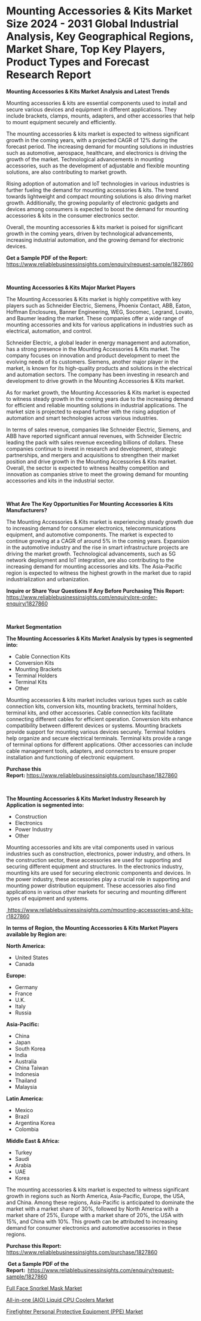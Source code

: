 <p><h1>Mounting Accessories & Kits Market Size 2024 - 2031 Global Industrial Analysis, Key Geographical Regions, Market Share, Top Key Players, Product Types and Forecast Research Report</h1></p><p><strong>Mounting Accessories & Kits Market Analysis and Latest Trends</strong></p>
<p><p>Mounting accessories & kits are essential components used to install and secure various devices and equipment in different applications. They include brackets, clamps, mounts, adapters, and other accessories that help to mount equipment securely and efficiently.</p><p>The mounting accessories & kits market is expected to witness significant growth in the coming years, with a projected CAGR of 12% during the forecast period. The increasing demand for mounting solutions in industries such as automotive, aerospace, healthcare, and electronics is driving the growth of the market. Technological advancements in mounting accessories, such as the development of adjustable and flexible mounting solutions, are also contributing to market growth.</p><p>Rising adoption of automation and IoT technologies in various industries is further fueling the demand for mounting accessories & kits. The trend towards lightweight and compact mounting solutions is also driving market growth. Additionally, the growing popularity of electronic gadgets and devices among consumers is expected to boost the demand for mounting accessories & kits in the consumer electronics sector.</p><p>Overall, the mounting accessories & kits market is poised for significant growth in the coming years, driven by technological advancements, increasing industrial automation, and the growing demand for electronic devices.</p></p>
<p><strong>Get a Sample PDF of the Report:&nbsp;</strong> <a href="https://www.reliablebusinessinsights.com/enquiry/request-sample/1827860">https://www.reliablebusinessinsights.com/enquiry/request-sample/1827860</a></p>
<p>&nbsp;</p>
<p><strong>Mounting Accessories & Kits Major Market Players</strong></p>
<p><p>The Mounting Accessories & Kits market is highly competitive with key players such as Schneider Electric, Siemens, Phoenix Contact, ABB, Eaton, Hoffman Enclosures, Banner Engineering, WEG, Socomec, Legrand, Lovato, and Baumer leading the market. These companies offer a wide range of mounting accessories and kits for various applications in industries such as electrical, automation, and control.</p><p>Schneider Electric, a global leader in energy management and automation, has a strong presence in the Mounting Accessories & Kits market. The company focuses on innovation and product development to meet the evolving needs of its customers. Siemens, another major player in the market, is known for its high-quality products and solutions in the electrical and automation sectors. The company has been investing in research and development to drive growth in the Mounting Accessories & Kits market.</p><p>As for market growth, the Mounting Accessories & Kits market is expected to witness steady growth in the coming years due to the increasing demand for efficient and reliable mounting solutions in industrial applications. The market size is projected to expand further with the rising adoption of automation and smart technologies across various industries.</p><p>In terms of sales revenue, companies like Schneider Electric, Siemens, and ABB have reported significant annual revenues, with Schneider Electric leading the pack with sales revenue exceeding billions of dollars. These companies continue to invest in research and development, strategic partnerships, and mergers and acquisitions to strengthen their market position and drive growth in the Mounting Accessories & Kits market. Overall, the sector is expected to witness healthy competition and innovation as companies strive to meet the growing demand for mounting accessories and kits in the industrial sector.</p></p>
<p>&nbsp;</p>
<p><strong>What Are The Key Opportunities For Mounting Accessories & Kits Manufacturers?</strong></p>
<p><p>The Mounting Accessories & Kits market is experiencing steady growth due to increasing demand for consumer electronics, telecommunications equipment, and automotive components. The market is expected to continue growing at a CAGR of around 5% in the coming years. Expansion in the automotive industry and the rise in smart infrastructure projects are driving the market growth. Technological advancements, such as 5G network deployment and IoT integration, are also contributing to the increasing demand for mounting accessories and kits. The Asia-Pacific region is expected to witness the highest growth in the market due to rapid industrialization and urbanization.</p></p>
<p><strong>Inquire or Share Your Questions If Any Before Purchasing This Report:</strong> <a href="https://www.reliablebusinessinsights.com/enquiry/pre-order-enquiry/1827860">https://www.reliablebusinessinsights.com/enquiry/pre-order-enquiry/1827860</a></p>
<p>&nbsp;</p>
<p><strong>Market Segmentation</strong></p>
<p><strong>The Mounting Accessories & Kits Market Analysis by types is segmented into:</strong></p>
<p><ul><li>Cable Connection Kits</li><li>Conversion Kits</li><li>Mounting Brackets</li><li>Terminal Holders</li><li>Terminal Kits</li><li>Other</li></ul></p>
<p><p>Mounting accessories & kits market includes various types such as cable connection kits, conversion kits, mounting brackets, terminal holders, terminal kits, and other accessories. Cable connection kits facilitate connecting different cables for efficient operation. Conversion kits enhance compatibility between different devices or systems. Mounting brackets provide support for mounting various devices securely. Terminal holders help organize and secure electrical terminals. Terminal kits provide a range of terminal options for different applications. Other accessories can include cable management tools, adapters, and connectors to ensure proper installation and functioning of electronic equipment.</p></p>
<p><strong>Purchase this Report:&nbsp;</strong><a href="https://www.reliablebusinessinsights.com/purchase/1827860">https://www.reliablebusinessinsights.com/purchase/1827860</a></p>
<p>&nbsp;</p>
<p><strong>The Mounting Accessories & Kits Market Industry Research by Application is segmented into:</strong></p>
<p><ul><li>Construction</li><li>Electronics</li><li>Power Industry</li><li>Other</li></ul></p>
<p><p>Mounting accessories and kits are vital components used in various industries such as construction, electronics, power industry, and others. In the construction sector, these accessories are used for supporting and securing different equipment and structures. In the electronics industry, mounting kits are used for securing electronic components and devices. In the power industry, these accessories play a crucial role in supporting and mounting power distribution equipment. These accessories also find applications in various other markets for securing and mounting different types of equipment and systems.</p></p>
<p><a href="https://www.reliablebusinessinsights.com/mounting-accessories-and-kits-r1827860">&nbsp;https://www.reliablebusinessinsights.com/mounting-accessories-and-kits-r1827860</a></p>
<p><strong>In terms of Region, the Mounting Accessories & Kits Market Players available by Region are:</strong></p>
<p>
    <p> <strong> North America: </strong>
        <ul>
            <li>United States</li>
            <li>Canada</li>
        </ul>
        </p> 
    <p> <strong> Europe: </strong>
        <ul>
            <li>Germany</li>
            <li>France</li>
            <li>U.K.</li>
            <li>Italy</li>
            <li>Russia</li>
        </ul>
        </p> 
    <p> <strong> Asia-Pacific: </strong>
        <ul>
            <li>China</li>
            <li>Japan</li>
            <li>South Korea</li>
            <li>India</li>
            <li>Australia</li>
            <li>China Taiwan</li>
            <li>Indonesia</li>
            <li>Thailand</li>
            <li>Malaysia</li>
        </ul>
        </p> 
    <p> <strong> Latin America: </strong>
        <ul>
            <li>Mexico</li>
            <li>Brazil</li>
            <li>Argentina Korea</li>
            <li>Colombia</li>
        </ul>
        </p> 
    <p> <strong> Middle East & Africa: </strong>
        <ul>
            <li>Turkey</li>
            <li>Saudi</li>
            <li>Arabia</li>
            <li>UAE</li>
            <li>Korea</li>
        </ul>
    </p>
    </p>
<p><p>The mounting accessories & kits market is expected to witness significant growth in regions such as North America, Asia-Pacific, Europe, the USA, and China. Among these regions, Asia-Pacific is anticipated to dominate the market with a market share of 30%, followed by North America with a market share of 25%, Europe with a market share of 20%, the USA with 15%, and China with 10%. This growth can be attributed to increasing demand for consumer electronics and automotive accessories in these regions.</p></p>
<p><strong>Purchase this Report: </strong><a href="https://www.reliablebusinessinsights.com/purchase/1827860">https://www.reliablebusinessinsights.com/purchase/1827860</a></p>
<p>&nbsp;<strong>Get a Sample PDF of the Report:&nbsp;&nbsp;</strong><a href="https://www.reliablebusinessinsights.com/enquiry/request-sample/1827860">https://www.reliablebusinessinsights.com/enquiry/request-sample/1827860</a></p>
<p><strong></strong></p>
<p><p><a href="https://github.com/MaraKoelpin2023/Market-Research-Report-List-2/blob/main/full-face-snorkel-mask-market.md">Full Face Snorkel Mask Market</a></p><p><a href="https://github.com/goodweq44/Market-Research-Report-List-1/blob/main/all-in-one-aio-liquid-cpu-coolers-market.md">All-in-one (AIO) Liquid CPU Coolers Market</a></p><p><a href="https://github.com/ajohirul8010/Market-Research-Report-List-1/blob/main/firefighter-personal-protective-equipment-ppe-market.md">Firefighter Personal Protective Equipment (PPE) Market</a></p></p>